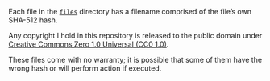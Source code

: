 <!-- SPDX-License-Identifier: CC0-1.0 -->
Each file in the [`files`](./files/) directory has a filename comprised of the file’s own SHA-&zwj;512 hash.

Any copyright I hold in this repository is released to the public domain under [Creative Commons Zero 1.0 Universal (CC0&nbsp;1.0)](https://creativecommons.org/publicdomain/zero/1.0/).

These files come with no warranty; it is possible that some of them have the wrong hash or will perform action if executed.

